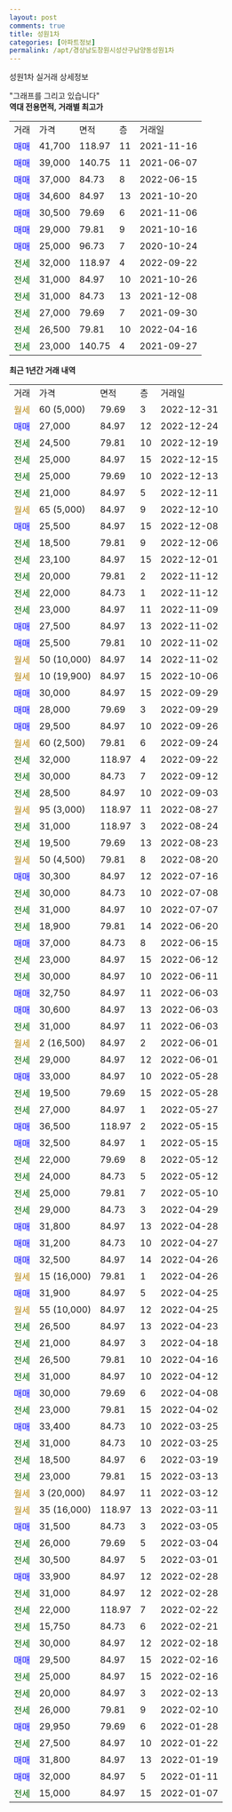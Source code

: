 ```yaml
---
layout: post
comments: true
title: 성원1차
categories: [아파트정보]
permalink: /apt/경상남도창원시성산구남양동성원1차
---
```


성원1차 실거래 상세정보

<script type="text/javascript">
  google.charts.load('current', {'packages':['line', 'corechart']});
  google.charts.setOnLoadCallback(drawChart);

  function drawChart() {
    var data = new google.visualization.DataTable();
    data.addColumn('date', '거래일');
    data.addColumn('number', "매매");
    data.addColumn('number', "전세");
    data.addColumn('number', "전매");

    data.addRows([[new Date(Date.parse("2022-12-31")), null, null, null], [new Date(Date.parse("2022-12-24")), 27000, null, null], [new Date(Date.parse("2022-12-19")), null, 24500, null], [new Date(Date.parse("2022-12-15")), null, 25000, null], [new Date(Date.parse("2022-12-13")), null, 25000, null], [new Date(Date.parse("2022-12-11")), null, 21000, null], [new Date(Date.parse("2022-12-10")), null, null, null], [new Date(Date.parse("2022-12-08")), 25500, null, null], [new Date(Date.parse("2022-12-06")), null, 18500, null], [new Date(Date.parse("2022-12-01")), null, 23100, null], [new Date(Date.parse("2022-11-12")), null, 20000, null], [new Date(Date.parse("2022-11-12")), null, 22000, null], [new Date(Date.parse("2022-11-09")), null, 23000, null], [new Date(Date.parse("2022-11-02")), 27500, null, null], [new Date(Date.parse("2022-11-02")), 25500, null, null], [new Date(Date.parse("2022-11-02")), null, null, null], [new Date(Date.parse("2022-10-06")), null, null, null], [new Date(Date.parse("2022-09-29")), 30000, null, null], [new Date(Date.parse("2022-09-29")), 28000, null, null], [new Date(Date.parse("2022-09-26")), 29500, null, null], [new Date(Date.parse("2022-09-24")), null, null, null], [new Date(Date.parse("2022-09-22")), null, 32000, null], [new Date(Date.parse("2022-09-12")), null, 30000, null], [new Date(Date.parse("2022-09-03")), null, 28500, null], [new Date(Date.parse("2022-08-27")), null, null, null], [new Date(Date.parse("2022-08-24")), null, 31000, null], [new Date(Date.parse("2022-08-23")), null, 19500, null], [new Date(Date.parse("2022-08-20")), null, null, null], [new Date(Date.parse("2022-07-16")), 30300, null, null], [new Date(Date.parse("2022-07-08")), null, 30000, null], [new Date(Date.parse("2022-07-07")), null, 31000, null], [new Date(Date.parse("2022-06-20")), null, 18900, null], [new Date(Date.parse("2022-06-15")), 37000, null, null], [new Date(Date.parse("2022-06-12")), null, 23000, null], [new Date(Date.parse("2022-06-11")), null, 30000, null], [new Date(Date.parse("2022-06-03")), 32750, null, null], [new Date(Date.parse("2022-06-03")), 30600, null, null], [new Date(Date.parse("2022-06-03")), null, 31000, null], [new Date(Date.parse("2022-06-01")), null, null, null], [new Date(Date.parse("2022-06-01")), null, 29000, null], [new Date(Date.parse("2022-05-28")), 33000, null, null], [new Date(Date.parse("2022-05-28")), null, 19500, null], [new Date(Date.parse("2022-05-27")), null, 27000, null], [new Date(Date.parse("2022-05-15")), 36500, null, null], [new Date(Date.parse("2022-05-15")), 32500, null, null], [new Date(Date.parse("2022-05-12")), null, 22000, null], [new Date(Date.parse("2022-05-12")), null, 24000, null], [new Date(Date.parse("2022-05-10")), null, 25000, null], [new Date(Date.parse("2022-04-29")), null, 29000, null], [new Date(Date.parse("2022-04-28")), 31800, null, null], [new Date(Date.parse("2022-04-27")), 31200, null, null], [new Date(Date.parse("2022-04-26")), 32500, null, null], [new Date(Date.parse("2022-04-26")), null, null, null], [new Date(Date.parse("2022-04-25")), 31900, null, null], [new Date(Date.parse("2022-04-25")), null, null, null], [new Date(Date.parse("2022-04-23")), null, 26500, null], [new Date(Date.parse("2022-04-18")), null, 21000, null], [new Date(Date.parse("2022-04-16")), null, 26500, null], [new Date(Date.parse("2022-04-12")), null, 31000, null], [new Date(Date.parse("2022-04-08")), 30000, null, null], [new Date(Date.parse("2022-04-02")), null, 23000, null], [new Date(Date.parse("2022-03-25")), 33400, null, null], [new Date(Date.parse("2022-03-25")), null, 31000, null], [new Date(Date.parse("2022-03-19")), null, 18500, null], [new Date(Date.parse("2022-03-13")), null, 23000, null], [new Date(Date.parse("2022-03-12")), null, null, null], [new Date(Date.parse("2022-03-11")), null, null, null], [new Date(Date.parse("2022-03-05")), 31500, null, null], [new Date(Date.parse("2022-03-04")), null, 26000, null], [new Date(Date.parse("2022-03-01")), null, 30500, null], [new Date(Date.parse("2022-02-28")), 33900, null, null], [new Date(Date.parse("2022-02-28")), null, 31000, null], [new Date(Date.parse("2022-02-22")), null, 22000, null], [new Date(Date.parse("2022-02-21")), null, 15750, null], [new Date(Date.parse("2022-02-18")), null, 30000, null], [new Date(Date.parse("2022-02-16")), 29500, null, null], [new Date(Date.parse("2022-02-16")), null, 25000, null], [new Date(Date.parse("2022-02-13")), null, 20000, null], [new Date(Date.parse("2022-02-10")), null, 26000, null], [new Date(Date.parse("2022-01-28")), 29950, null, null], [new Date(Date.parse("2022-01-22")), null, 27500, null], [new Date(Date.parse("2022-01-19")), 31800, null, null], [new Date(Date.parse("2022-01-11")), 32000, null, null], [new Date(Date.parse("2022-01-07")), null, 15000, null]]);

    var options = {
      hAxis: {
        format: 'yyyy/MM/dd'
      },    
      lineWidth: 0,
      pointsVisible: true,    
      title: '최근 1년간 유형별 실거래가 분포',
      legend: { position: 'bottom' }
    };

    var formatter = new google.visualization.NumberFormat({pattern:'###,###'} );
    formatter.format(data, 1);
    formatter.format(data, 2);
    
    setTimeout(function() {
        var chart = new google.visualization.LineChart(document.getElementById('columnchart_material'));
        chart.draw(data, (options));
        document.getElementById('loading').style.display = 'none';
    }, 200);
  }
</script>


<div id="loading" style="z-index:20; display: block; margin-left: 0px">"그래프를 그리고 있습니다"</div>
<div id="columnchart_material" style="width: 95%; margin-left: 0px; display: block"></div>
<!-- contents start -->
<b>역대 전용면적, 거래별 최고가</b>
<table class="sortable">
    <tr>
      <td>거래</td>
      <td>가격</td>
      <td>면적</td>
      <td>층</td>
      <td>거래일</td>
    </tr>
        <tr>
          <td><a style="color: blue">매매</a></td>
          <td>41,700</td>
          <td>118.97</td>
          <td>11</td>
          <td>2021-11-16</td>
        </tr>            <tr>
          <td><a style="color: blue">매매</a></td>
          <td>39,000</td>
          <td>140.75</td>
          <td>11</td>
          <td>2021-06-07</td>
        </tr>            <tr>
          <td><a style="color: blue">매매</a></td>
          <td>37,000</td>
          <td>84.73</td>
          <td>8</td>
          <td>2022-06-15</td>
        </tr>            <tr>
          <td><a style="color: blue">매매</a></td>
          <td>34,600</td>
          <td>84.97</td>
          <td>13</td>
          <td>2021-10-20</td>
        </tr>            <tr>
          <td><a style="color: blue">매매</a></td>
          <td>30,500</td>
          <td>79.69</td>
          <td>6</td>
          <td>2021-11-06</td>
        </tr>            <tr>
          <td><a style="color: blue">매매</a></td>
          <td>29,000</td>
          <td>79.81</td>
          <td>9</td>
          <td>2021-10-16</td>
        </tr>            <tr>
          <td><a style="color: blue">매매</a></td>
          <td>25,000</td>
          <td>96.73</td>
          <td>7</td>
          <td>2020-10-24</td>
        </tr>        
        <tr>
              <td><a style="color: darkgreen">전세</a></td>
              <td>32,000</td>
              <td>118.97</td>
              <td>4</td>
              <td>2022-09-22</td>
            </tr>            <tr>
              <td><a style="color: darkgreen">전세</a></td>
              <td>31,000</td>
              <td>84.97</td>
              <td>10</td>
              <td>2021-10-26</td>
            </tr>            <tr>
              <td><a style="color: darkgreen">전세</a></td>
              <td>31,000</td>
              <td>84.73</td>
              <td>13</td>
              <td>2021-12-08</td>
            </tr>            <tr>
              <td><a style="color: darkgreen">전세</a></td>
              <td>27,000</td>
              <td>79.69</td>
              <td>7</td>
              <td>2021-09-30</td>
            </tr>            <tr>
              <td><a style="color: darkgreen">전세</a></td>
              <td>26,500</td>
              <td>79.81</td>
              <td>10</td>
              <td>2022-04-16</td>
            </tr>            <tr>
              <td><a style="color: darkgreen">전세</a></td>
              <td>23,000</td>
              <td>140.75</td>
              <td>4</td>
              <td>2021-09-27</td>
            </tr>        
    
</table>

<b>최근 1년간 거래 내역</b>

<table class="sortable">
    <tr>
      <td>거래</td>
      <td>가격</td>
      <td>면적</td>
      <td>층</td>
      <td>거래일</td>
    </tr>
    <tr>
      <td><a style="color: darkgoldenrod">월세</a></td>
      <td>60 (5,000)</td>
      <td>79.69</td>
      <td>3</td>
      <td>2022-12-31</td>
    </tr>          <tr>
      <td><a style="color: blue">매매</a></td>
      <td>27,000</td>
      <td>84.97</td>
      <td>12</td>
      <td>2022-12-24</td>
    </tr>          <tr>
      <td><a style="color: darkgreen">전세</a></td>
      <td>24,500</td>
      <td>79.81</td>
      <td>10</td>
      <td>2022-12-19</td>
    </tr>          <tr>
      <td><a style="color: darkgreen">전세</a></td>
      <td>25,000</td>
      <td>84.97</td>
      <td>15</td>
      <td>2022-12-15</td>
    </tr>          <tr>
      <td><a style="color: darkgreen">전세</a></td>
      <td>25,000</td>
      <td>79.69</td>
      <td>10</td>
      <td>2022-12-13</td>
    </tr>          <tr>
      <td><a style="color: darkgreen">전세</a></td>
      <td>21,000</td>
      <td>84.97</td>
      <td>5</td>
      <td>2022-12-11</td>
    </tr>          <tr>
      <td><a style="color: darkgoldenrod">월세</a></td>
      <td>65 (5,000)</td>
      <td>84.97</td>
      <td>9</td>
      <td>2022-12-10</td>
    </tr>          <tr>
      <td><a style="color: blue">매매</a></td>
      <td>25,500</td>
      <td>84.97</td>
      <td>15</td>
      <td>2022-12-08</td>
    </tr>          <tr>
      <td><a style="color: darkgreen">전세</a></td>
      <td>18,500</td>
      <td>79.81</td>
      <td>9</td>
      <td>2022-12-06</td>
    </tr>          <tr>
      <td><a style="color: darkgreen">전세</a></td>
      <td>23,100</td>
      <td>84.97</td>
      <td>15</td>
      <td>2022-12-01</td>
    </tr>          <tr>
      <td><a style="color: darkgreen">전세</a></td>
      <td>20,000</td>
      <td>79.81</td>
      <td>2</td>
      <td>2022-11-12</td>
    </tr>          <tr>
      <td><a style="color: darkgreen">전세</a></td>
      <td>22,000</td>
      <td>84.73</td>
      <td>1</td>
      <td>2022-11-12</td>
    </tr>          <tr>
      <td><a style="color: darkgreen">전세</a></td>
      <td>23,000</td>
      <td>84.97</td>
      <td>11</td>
      <td>2022-11-09</td>
    </tr>          <tr>
      <td><a style="color: blue">매매</a></td>
      <td>27,500</td>
      <td>84.97</td>
      <td>13</td>
      <td>2022-11-02</td>
    </tr>          <tr>
      <td><a style="color: blue">매매</a></td>
      <td>25,500</td>
      <td>79.81</td>
      <td>10</td>
      <td>2022-11-02</td>
    </tr>          <tr>
      <td><a style="color: darkgoldenrod">월세</a></td>
      <td>50 (10,000)</td>
      <td>84.97</td>
      <td>14</td>
      <td>2022-11-02</td>
    </tr>          <tr>
      <td><a style="color: darkgoldenrod">월세</a></td>
      <td>10 (19,900)</td>
      <td>84.97</td>
      <td>15</td>
      <td>2022-10-06</td>
    </tr>          <tr>
      <td><a style="color: blue">매매</a></td>
      <td>30,000</td>
      <td>84.97</td>
      <td>15</td>
      <td>2022-09-29</td>
    </tr>          <tr>
      <td><a style="color: blue">매매</a></td>
      <td>28,000</td>
      <td>79.69</td>
      <td>3</td>
      <td>2022-09-29</td>
    </tr>          <tr>
      <td><a style="color: blue">매매</a></td>
      <td>29,500</td>
      <td>84.97</td>
      <td>10</td>
      <td>2022-09-26</td>
    </tr>          <tr>
      <td><a style="color: darkgoldenrod">월세</a></td>
      <td>60 (2,500)</td>
      <td>79.81</td>
      <td>6</td>
      <td>2022-09-24</td>
    </tr>          <tr>
      <td><a style="color: darkgreen">전세</a></td>
      <td>32,000</td>
      <td>118.97</td>
      <td>4</td>
      <td>2022-09-22</td>
    </tr>          <tr>
      <td><a style="color: darkgreen">전세</a></td>
      <td>30,000</td>
      <td>84.73</td>
      <td>7</td>
      <td>2022-09-12</td>
    </tr>          <tr>
      <td><a style="color: darkgreen">전세</a></td>
      <td>28,500</td>
      <td>84.97</td>
      <td>10</td>
      <td>2022-09-03</td>
    </tr>          <tr>
      <td><a style="color: darkgoldenrod">월세</a></td>
      <td>95 (3,000)</td>
      <td>118.97</td>
      <td>11</td>
      <td>2022-08-27</td>
    </tr>          <tr>
      <td><a style="color: darkgreen">전세</a></td>
      <td>31,000</td>
      <td>118.97</td>
      <td>3</td>
      <td>2022-08-24</td>
    </tr>          <tr>
      <td><a style="color: darkgreen">전세</a></td>
      <td>19,500</td>
      <td>79.69</td>
      <td>13</td>
      <td>2022-08-23</td>
    </tr>          <tr>
      <td><a style="color: darkgoldenrod">월세</a></td>
      <td>50 (4,500)</td>
      <td>79.81</td>
      <td>8</td>
      <td>2022-08-20</td>
    </tr>          <tr>
      <td><a style="color: blue">매매</a></td>
      <td>30,300</td>
      <td>84.97</td>
      <td>12</td>
      <td>2022-07-16</td>
    </tr>          <tr>
      <td><a style="color: darkgreen">전세</a></td>
      <td>30,000</td>
      <td>84.73</td>
      <td>10</td>
      <td>2022-07-08</td>
    </tr>          <tr>
      <td><a style="color: darkgreen">전세</a></td>
      <td>31,000</td>
      <td>84.97</td>
      <td>10</td>
      <td>2022-07-07</td>
    </tr>          <tr>
      <td><a style="color: darkgreen">전세</a></td>
      <td>18,900</td>
      <td>79.81</td>
      <td>14</td>
      <td>2022-06-20</td>
    </tr>          <tr>
      <td><a style="color: blue">매매</a></td>
      <td>37,000</td>
      <td>84.73</td>
      <td>8</td>
      <td>2022-06-15</td>
    </tr>          <tr>
      <td><a style="color: darkgreen">전세</a></td>
      <td>23,000</td>
      <td>84.97</td>
      <td>15</td>
      <td>2022-06-12</td>
    </tr>          <tr>
      <td><a style="color: darkgreen">전세</a></td>
      <td>30,000</td>
      <td>84.97</td>
      <td>10</td>
      <td>2022-06-11</td>
    </tr>          <tr>
      <td><a style="color: blue">매매</a></td>
      <td>32,750</td>
      <td>84.97</td>
      <td>11</td>
      <td>2022-06-03</td>
    </tr>          <tr>
      <td><a style="color: blue">매매</a></td>
      <td>30,600</td>
      <td>84.97</td>
      <td>13</td>
      <td>2022-06-03</td>
    </tr>          <tr>
      <td><a style="color: darkgreen">전세</a></td>
      <td>31,000</td>
      <td>84.97</td>
      <td>11</td>
      <td>2022-06-03</td>
    </tr>          <tr>
      <td><a style="color: darkgoldenrod">월세</a></td>
      <td>2 (16,500)</td>
      <td>84.97</td>
      <td>2</td>
      <td>2022-06-01</td>
    </tr>          <tr>
      <td><a style="color: darkgreen">전세</a></td>
      <td>29,000</td>
      <td>84.97</td>
      <td>12</td>
      <td>2022-06-01</td>
    </tr>          <tr>
      <td><a style="color: blue">매매</a></td>
      <td>33,000</td>
      <td>84.97</td>
      <td>10</td>
      <td>2022-05-28</td>
    </tr>          <tr>
      <td><a style="color: darkgreen">전세</a></td>
      <td>19,500</td>
      <td>79.69</td>
      <td>15</td>
      <td>2022-05-28</td>
    </tr>          <tr>
      <td><a style="color: darkgreen">전세</a></td>
      <td>27,000</td>
      <td>84.97</td>
      <td>1</td>
      <td>2022-05-27</td>
    </tr>          <tr>
      <td><a style="color: blue">매매</a></td>
      <td>36,500</td>
      <td>118.97</td>
      <td>2</td>
      <td>2022-05-15</td>
    </tr>          <tr>
      <td><a style="color: blue">매매</a></td>
      <td>32,500</td>
      <td>84.97</td>
      <td>1</td>
      <td>2022-05-15</td>
    </tr>          <tr>
      <td><a style="color: darkgreen">전세</a></td>
      <td>22,000</td>
      <td>79.69</td>
      <td>8</td>
      <td>2022-05-12</td>
    </tr>          <tr>
      <td><a style="color: darkgreen">전세</a></td>
      <td>24,000</td>
      <td>84.73</td>
      <td>5</td>
      <td>2022-05-12</td>
    </tr>          <tr>
      <td><a style="color: darkgreen">전세</a></td>
      <td>25,000</td>
      <td>79.81</td>
      <td>7</td>
      <td>2022-05-10</td>
    </tr>          <tr>
      <td><a style="color: darkgreen">전세</a></td>
      <td>29,000</td>
      <td>84.73</td>
      <td>3</td>
      <td>2022-04-29</td>
    </tr>          <tr>
      <td><a style="color: blue">매매</a></td>
      <td>31,800</td>
      <td>84.97</td>
      <td>13</td>
      <td>2022-04-28</td>
    </tr>          <tr>
      <td><a style="color: blue">매매</a></td>
      <td>31,200</td>
      <td>84.73</td>
      <td>10</td>
      <td>2022-04-27</td>
    </tr>          <tr>
      <td><a style="color: blue">매매</a></td>
      <td>32,500</td>
      <td>84.97</td>
      <td>14</td>
      <td>2022-04-26</td>
    </tr>          <tr>
      <td><a style="color: darkgoldenrod">월세</a></td>
      <td>15 (16,000)</td>
      <td>79.81</td>
      <td>1</td>
      <td>2022-04-26</td>
    </tr>          <tr>
      <td><a style="color: blue">매매</a></td>
      <td>31,900</td>
      <td>84.97</td>
      <td>5</td>
      <td>2022-04-25</td>
    </tr>          <tr>
      <td><a style="color: darkgoldenrod">월세</a></td>
      <td>55 (10,000)</td>
      <td>84.97</td>
      <td>12</td>
      <td>2022-04-25</td>
    </tr>          <tr>
      <td><a style="color: darkgreen">전세</a></td>
      <td>26,500</td>
      <td>84.97</td>
      <td>13</td>
      <td>2022-04-23</td>
    </tr>          <tr>
      <td><a style="color: darkgreen">전세</a></td>
      <td>21,000</td>
      <td>84.97</td>
      <td>3</td>
      <td>2022-04-18</td>
    </tr>          <tr>
      <td><a style="color: darkgreen">전세</a></td>
      <td>26,500</td>
      <td>79.81</td>
      <td>10</td>
      <td>2022-04-16</td>
    </tr>          <tr>
      <td><a style="color: darkgreen">전세</a></td>
      <td>31,000</td>
      <td>84.97</td>
      <td>10</td>
      <td>2022-04-12</td>
    </tr>          <tr>
      <td><a style="color: blue">매매</a></td>
      <td>30,000</td>
      <td>79.69</td>
      <td>6</td>
      <td>2022-04-08</td>
    </tr>          <tr>
      <td><a style="color: darkgreen">전세</a></td>
      <td>23,000</td>
      <td>79.81</td>
      <td>15</td>
      <td>2022-04-02</td>
    </tr>          <tr>
      <td><a style="color: blue">매매</a></td>
      <td>33,400</td>
      <td>84.73</td>
      <td>10</td>
      <td>2022-03-25</td>
    </tr>          <tr>
      <td><a style="color: darkgreen">전세</a></td>
      <td>31,000</td>
      <td>84.73</td>
      <td>10</td>
      <td>2022-03-25</td>
    </tr>          <tr>
      <td><a style="color: darkgreen">전세</a></td>
      <td>18,500</td>
      <td>84.97</td>
      <td>6</td>
      <td>2022-03-19</td>
    </tr>          <tr>
      <td><a style="color: darkgreen">전세</a></td>
      <td>23,000</td>
      <td>79.81</td>
      <td>15</td>
      <td>2022-03-13</td>
    </tr>          <tr>
      <td><a style="color: darkgoldenrod">월세</a></td>
      <td>3 (20,000)</td>
      <td>84.97</td>
      <td>11</td>
      <td>2022-03-12</td>
    </tr>          <tr>
      <td><a style="color: darkgoldenrod">월세</a></td>
      <td>35 (16,000)</td>
      <td>118.97</td>
      <td>13</td>
      <td>2022-03-11</td>
    </tr>          <tr>
      <td><a style="color: blue">매매</a></td>
      <td>31,500</td>
      <td>84.73</td>
      <td>3</td>
      <td>2022-03-05</td>
    </tr>          <tr>
      <td><a style="color: darkgreen">전세</a></td>
      <td>26,000</td>
      <td>79.69</td>
      <td>5</td>
      <td>2022-03-04</td>
    </tr>          <tr>
      <td><a style="color: darkgreen">전세</a></td>
      <td>30,500</td>
      <td>84.97</td>
      <td>5</td>
      <td>2022-03-01</td>
    </tr>          <tr>
      <td><a style="color: blue">매매</a></td>
      <td>33,900</td>
      <td>84.97</td>
      <td>12</td>
      <td>2022-02-28</td>
    </tr>          <tr>
      <td><a style="color: darkgreen">전세</a></td>
      <td>31,000</td>
      <td>84.97</td>
      <td>12</td>
      <td>2022-02-28</td>
    </tr>          <tr>
      <td><a style="color: darkgreen">전세</a></td>
      <td>22,000</td>
      <td>118.97</td>
      <td>7</td>
      <td>2022-02-22</td>
    </tr>          <tr>
      <td><a style="color: darkgreen">전세</a></td>
      <td>15,750</td>
      <td>84.73</td>
      <td>6</td>
      <td>2022-02-21</td>
    </tr>          <tr>
      <td><a style="color: darkgreen">전세</a></td>
      <td>30,000</td>
      <td>84.97</td>
      <td>12</td>
      <td>2022-02-18</td>
    </tr>          <tr>
      <td><a style="color: blue">매매</a></td>
      <td>29,500</td>
      <td>84.97</td>
      <td>15</td>
      <td>2022-02-16</td>
    </tr>          <tr>
      <td><a style="color: darkgreen">전세</a></td>
      <td>25,000</td>
      <td>84.97</td>
      <td>15</td>
      <td>2022-02-16</td>
    </tr>          <tr>
      <td><a style="color: darkgreen">전세</a></td>
      <td>20,000</td>
      <td>84.97</td>
      <td>3</td>
      <td>2022-02-13</td>
    </tr>          <tr>
      <td><a style="color: darkgreen">전세</a></td>
      <td>26,000</td>
      <td>79.81</td>
      <td>9</td>
      <td>2022-02-10</td>
    </tr>          <tr>
      <td><a style="color: blue">매매</a></td>
      <td>29,950</td>
      <td>79.69</td>
      <td>6</td>
      <td>2022-01-28</td>
    </tr>          <tr>
      <td><a style="color: darkgreen">전세</a></td>
      <td>27,500</td>
      <td>84.97</td>
      <td>10</td>
      <td>2022-01-22</td>
    </tr>          <tr>
      <td><a style="color: blue">매매</a></td>
      <td>31,800</td>
      <td>84.97</td>
      <td>13</td>
      <td>2022-01-19</td>
    </tr>          <tr>
      <td><a style="color: blue">매매</a></td>
      <td>32,000</td>
      <td>84.97</td>
      <td>5</td>
      <td>2022-01-11</td>
    </tr>          <tr>
      <td><a style="color: darkgreen">전세</a></td>
      <td>15,000</td>
      <td>84.97</td>
      <td>15</td>
      <td>2022-01-07</td>
    </tr>      </table>
<!-- contents end -->    

